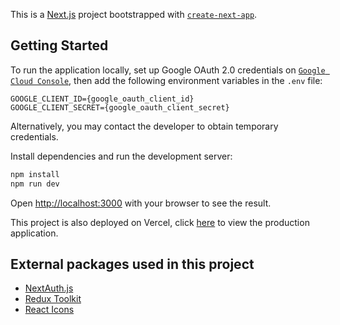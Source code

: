 This is a [Next.js](https://nextjs.org/) project bootstrapped with [`create-next-app`](https://github.com/vercel/next.js/tree/canary/packages/create-next-app).

## Getting Started

To run the application locally, set up Google OAuth 2.0 credentials on [`Google Cloud Console`](https://console.cloud.google.com), then add the following environment variables in the `.env` file:

```
GOOGLE_CLIENT_ID={google_oauth_client_id}
GOOGLE_CLIENT_SECRET={google_oauth_client_secret}
```

Alternatively, you may contact the developer to obtain temporary credentials.

Install dependencies and run the development server:

```bash
npm install
npm run dev
```

Open [http://localhost:3000](http://localhost:3000) with your browser to see the result.

This project is also deployed on Vercel, click [here](https://zurich-insurance-web-developer-assessment.vercel.app) to view the production application.

## External packages used in this project

- [NextAuth.js](https://next-auth.js.org/)
- [Redux Toolkit](https://redux-toolkit.js.org/)
- [React Icons](https://react-icons.github.io/react-icons/)
